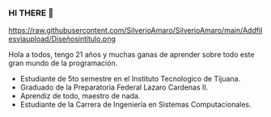 ### HI THERE 👋

https://raw.githubusercontent.com/SilverioAmaro/SilverioAmaro/main/Addfilesviaupload/Diseñosintítulo.png


Hola a todos, tengo 21 años y muchas ganas de aprender sobre todo este gran mundo de la programación.  

- Estudiante de 5to semestre en el Instituto Tecnologico de Tijuana. 
- Graduado de la Preparatoria Federal Lazaro Cardenas II.
- Aprendiz de todo, maestro de nada. 
- Estudiante de la Carrera de Ingeniería en Sistemas Computacionales. 


